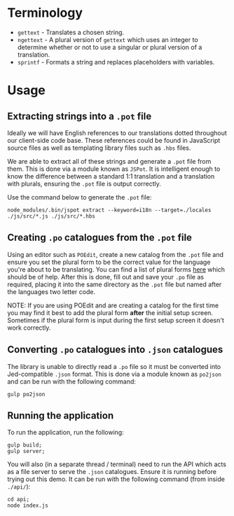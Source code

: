 # Terminology
* `gettext` - Translates a chosen string.
* `ngettext` - A plural version of `gettext` which uses an integer to determine whether or not to use a singular or plural version of a translation.
* `sprintf` - Formats a string and replaces placeholders with variables.

# Usage

## Extracting strings into a `.pot` file
Ideally we will have English references to our translations dotted throughout our client-side code base. These references could be found in JavaScript source files as well as templating library files such as `.hbs` files.

We are able to extract all of these strings and generate a `.pot` file from them. This is done via a module known as `JSPot`. It is intelligent enough to know the difference between a standard 1:1 translation and a translation with plurals, ensuring the `.pot` file is output correctly.

Use the command below to generate the `.pot` file:

```node_modules/.bin/jspot extract --keyword=i18n --target=./locales ./js/src/*.js ./js/src/*.hbs```

## Creating `.po` catalogues from the `.pot` file

Using an editor such as `POEdit`, create a new catalog from the `.pot` file and ensure you set the plural form to be the correct value for the language you're about to be translating. You can find a list of plural forms [here](http://docs.translatehouse.org/projects/localization-guide/en/latest/l10n/pluralforms.html?id=l10n/pluralforms) which should be of help. After this is done, fill out and save your `.po` file as required, placing it into the same directory as the `.pot` file but named after the languages two letter code.

NOTE: If you are using POEdit and are creating a catalog for the first time you may find it best to add the plural form **after** the initial setup screen. Sometimes if the plural form is input during the first setup screen it doesn't work correctly.

## Converting `.po` catalogues into `.json` catalogues

The library is unable to directly read a `.po` file so it must be converted into Jed-compatible `.json` format. This is done via a module known as `po2json` and can be run with the following command:

```gulp po2json```

## Running the application

To run the application, run the following:

```
gulp build;
gulp server;
```

You will also (in a separate thread / terminal) need to run the API which acts as a file server to serve the `.json` catalogues. Ensure it is running before trying out this demo. It can be run with the following command (from inside `./api/`):

```
cd api;
node index.js
```
